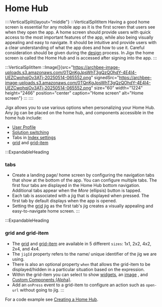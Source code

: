 # Home Hub

::::VerticalSplit{layout="middle"}
:::VerticalSplitItem
Having a good home screen is essential for any mobile app as it is the first screen that users see when they open the app. A home screen should provide users with quick access to the most important features of the app, while also being visually appealing and easy to navigate. It should be intuitive and provide users with a clear understanding of what the app does and how to use it.  Careful consideration should be given during the [design](<./../../Getting started/Planning your app/Home screen.md>) process. In Jigx the home screen is called the Home Hub and is accessed after signing into the app.
:::

:::VerticalSplitItem
::Image[]{src="https://archbee-image-uploads.s3.amazonaws.com/0TQnKgJpsWhT3gQzQOhdY-4E4I4-UEZCwohqjOv3ATj-20250514-065552.png" signedSrc="https://archbee-image-uploads.s3.amazonaws.com/0TQnKgJpsWhT3gQzQOhdY-4E4I4-UEZCwohqjOv3ATj-20250514-065552.png" size="60" width="1224" height="2466" position="center" caption="Home screen" alt="Home screen"}
:::
::::

Jigx allows you to use various options when personalizing your Home Hub. Any jig can be placed on the home hub, and components accessible in the home hub include:

- [User Profile]()
- [Solution switching](<./../../Understanding the basics/Jigx Concepts.md>)
- Tabs in [Index settings](<./Home Hub/Index settings.md>)
- [grid](#) and [grid-item](#)

:::ExpandableHeading
### tabs

- Create a landing page/ home screen by configuring the navigation tabs that show at the bottom of the app. You can configure multiple tabs. The first four tabs are displayed in the Home Hub bottom navigation. Additional tabs appear when the *More* (ellipsis) button is tapped.
- Each tab is associated with a jig that is displayed when pressed. The first tab by default displays when the app is opened.
- Setting the [grid](#) jig as the first tab's jig creates a visually appealing and easy-to-navigate home screen.
:::

:::ExpandableHeading
### grid and grid-item

- The [grid](#)  and [grid-item](#) are available in 5 different `sizes`: 1x1, 2x2, 4x2, 2x4, and 4x4.
- The `jigId` property refers to the name/ unique identifier of the jig we are using.
- There is also an optional property `when` that allows the grid-item to be displayed/hidden in a particular situation based on the expression.
- Within the grid-item you can select to show [widgets](https://docs.jigx.com/examples/oVbi-widgets), an [image](#) , and [Custom Components (Alpha)](<./Custom Components _Alpha_.md>).
- Add an `onPress` event to a grid-item to configure an action such as `open-url` without going to jig.
:::

For a code example see [Creating a Home Hub](<./Home Hub/Creating a Home Hub.md>).

